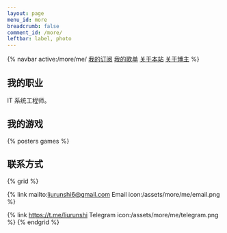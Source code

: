 ```yaml
---
layout: page
menu_id: more
breadcrumb: false
comment_id: /more/
leftbar: label, photo
---
```


{% navbar active:/more/me/ [我的订阅](/more/) [我的歌单](/more/music/) [关于本站](/more/about/) [关于博主](/more/me/) %}

## 我的职业

IT 系统工程师。

## 我的游戏

{% posters games %}

## 联系方式

{% grid %}
<!-- cell -->
{% link mailto:liurunshi6@gmail.com Email icon:/assets/more/me/email.png %}
<!-- cell -->
{% link https://t.me/liurunshi Telegram icon:/assets/more/me/telegram.png %}
{% endgrid %}

